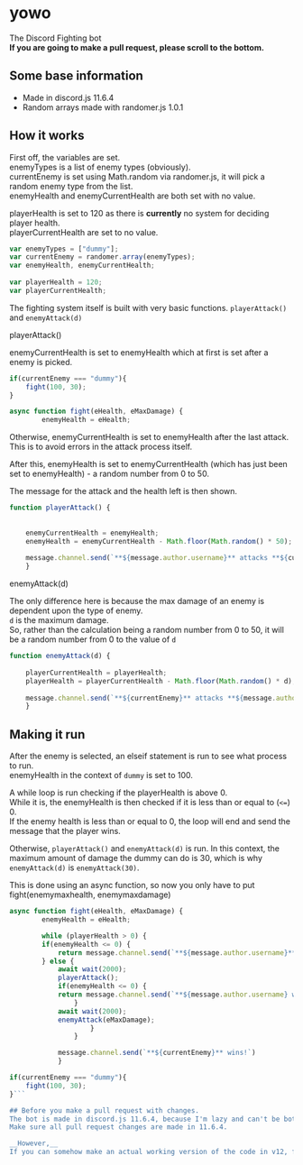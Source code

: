 # yowo
The Discord Fighting bot <br>
**If you are going to make a pull request, please scroll to the bottom.**

## Some base information
- Made in discord.js 11.6.4
- Random arrays made with randomer.js 1.0.1

## How it works
First off, the variables are set. <br>
enemyTypes is a list of enemy types (obviously). <br>
currentEnemy is set using Math.random via randomer.js, it will pick a random enemy type from the list. <br>
enemyHealth and enemyCurrentHealth are both set with no value. <br>

playerHealth is set to 120 as there is __currently__ no system for deciding player health. <br>
playerCurrentHealth are set to no value.

```js
var enemyTypes = ["dummy"];
var currentEnemy = randomer.array(enemyTypes);
var enemyHealth, enemyCurrentHealth;
            
var playerHealth = 120;
var playerCurrentHealth;
```


The fighting system itself is built with very basic functions.
`playerAttack()` and `enemyAttack(d)`

playerAttack()

enemyCurrentHealth is set to enemyHealth which at first is set after a enemy is picked.


```js
if(currentEnemy === "dummy"){
    fight(100, 30);
}
```

```js
async function fight(eHealth, eMaxDamage) {
        enemyHealth = eHealth;
```

Otherwise, enemyCurrentHealth is set to enemyHealth after the last attack. <br>
This is to avoid errors in the attack process itself.

After this, enemyHealth is set to enemyCurrentHealth (which has just been set to enemyHealth) - a random number from 0 to 50.

The message for the attack and the health left is then shown.


```js
function playerAttack() {
            
                
    enemyCurrentHealth = enemyHealth;
    enemyHealth = enemyCurrentHealth - Math.floor(Math.random() * 50);
                
    message.channel.send(`**${message.author.username}** attacks **${currentEnemy}**!\n${currentEnemy}\'s health is now ${enemyHealth}`);
    }
```

enemyAttack(d)

The only difference here is because the max damage of an enemy is dependent upon the type of enemy. <br>
`d` is the maximum damage. <br>
So, rather than the calculation being a random number from 0 to 50, it will be a random number from 0 to the value of `d`

```js
function enemyAttack(d) {
                
    playerCurrentHealth = playerHealth;
    playerHealth = playerCurrentHealth - Math.floor(Math.random() * d);
                
    message.channel.send(`**${currentEnemy}** attacks **${message.author.username}**!\n${message.author.username}\'s health is now ${playerHealth}`);
    }
```

## Making it run

After the enemy is selected, an elseif statement is run to see what process to run. <br>
enemyHealth in the context of `dummy` is set to 100.

A while loop is run checking if the playerHealth is above 0. <br>
While it is, the enemyHealth is then checked if it is less than or equal to (`<=`) 0. <br>
If the enemy health is less than or equal to 0, the loop will end and send the message that the player wins. <br>

Otherwise, `playerAttack()` and `enemyAttack(d)` is run.
In this context, the maximum amount of damage the dummy can do is 30, which is why `enemyAttack(d)` is `enemyAttack(30)`. <br>

This is done using an async function, so now you only have to put fight(enemymaxhealth, enemymaxdamage)<br>

```js
async function fight(eHealth, eMaxDamage) {
        enemyHealth = eHealth;

        while (playerHealth > 0) {
        if(enemyHealth <= 0) {
            return message.channel.send(`**${message.author.username}** wins!`);
        } else {
            await wait(2000);
            playerAttack();
            if(enemyHealth <= 0) {
            return message.channel.send(`**${message.author.username} wins!**`);
                }
            await wait(2000);
            enemyAttack(eMaxDamage);
                    }
                }

            message.channel.send(`**${currentEnemy}** wins!`)
            }
```

```js
if(currentEnemy === "dummy"){
    fight(100, 30);
}```

## Before you make a pull request with changes.
The bot is made in discord.js 11.6.4, because I'm lazy and can't be bothered learning v12. <br>
Make sure all pull request changes are made in 11.6.4.

__However,__
If you can somehow make an actual working version of the code in v12, feel free to make a pull request with it.